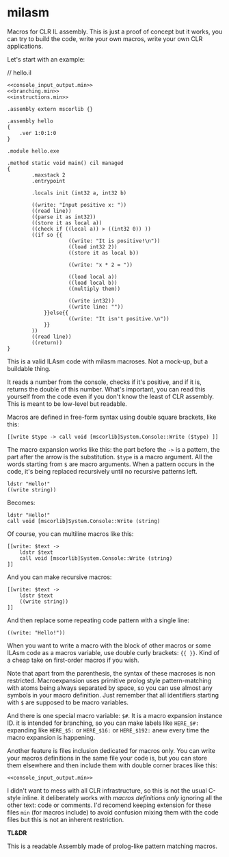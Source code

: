 milasm
======

Macros for CLR IL assembly. This is just a proof of concept but it works, you can try to build the code, write your own macros, write your own CLR applications.

Let's start with an example:

// hello.il

    <<console_input_output.min>>
    <<branching.min>>
    <<instructions.min>>
    
    .assembly extern mscorlib {}
    
    .assembly hello
    {
        .ver 1:0:1:0
    }
    
    .module hello.exe
    
    .method static void main() cil managed
    {
            .maxstack 2
            .entrypoint
        
            .locals init (int32 a, int32 b)

            ((write: "Input positive x: "))
            ((read line))
            ((parse it as int32))
            ((store it as local a))
            ((check if ((local a)) > ((int32 0)) ))
            ((if so {{
                        ((write: "It is positive!\n")) 
                        ((load int32 2))
                        ((store it as local b))
                         
                        ((write: "x * 2 = "))
    
                        ((load local a))
                        ((load local b))
                        ((multiply them))

                        ((write int32))      
                        ((write line: ""))      
                }}else{{
                        ((write: "It isn't positive.\n"))
                }} 
            ))
            ((read line))           
            ((return))
    }

This is a valid ILAsm code with milasm macroses. Not a mock-up, but a buildable thing. 

It reads a number from the console, checks if it's positive, and if it is, returns the double of this number. What's important, you can read this yourself from the code even if you don't know the least of CLR assembly. This is meant to be low-level but readable.

Macros are defined in free-form syntax using double square brackets, like this:

    [[write $type -> call void [mscorlib]System.Console::Write ($type) ]]

The macro expansion works like this: the part before the `->` is a pattern, the part after the arrow is the substitution. `$type` is a macro argument. All the words starting from `$` are macro arguments. When a pattern occurs in the code, it's being replaced recursively until no recursive patterns left.

    ldstr "Hello!"
    ((write string))
    
Becomes:

    ldstr "Hello!"
    call void [mscorlib]System.Console::Write (string)
    
Of course, you can multiline macros like this:

    [[write: $text -> 
	    ldstr $text 
	    call void [mscorlib]System.Console::Write (string) 
    ]]

And you can make recursive macros:

    [[write: $text -> 
        ldstr $text 
        ((write string))
    ]]

And then replace some repeating code pattern with a single line:

    ((write: "Hello!"))
    
When you want to write a macro with the block of other macros or some ILAsm code as a macros variable, use double curly brackets: `{{ }}`. Kind of a cheap take on first-order macros if you wish.

Note that apart from the parenthesis, the syntax of these macroses is non restricted. Macroexpansion uses primitive prolog style pattern-matching with atoms being always separated by space, so you can use almost any symbols in your macro definition. Just remember that all identifiers starting with `$` are supposed to be macro variables. 

And there is one special macro variable: `$#`. It is a macro expansion instance ID. it is intended for branching, so you can make labels like `HERE_$#:` expanding like `HERE_$5:` or `HERE_$16:` or `HERE_$192:` anew every time the macro expansion is happening.

Another feature is files inclusion dedicated for macros only. You can write your macros definitions in the same file your code is, but you can store them elsewhere and then include them with double corner braces like this:

    <<console_input_output.min>>
 
I didn't want to mess with all CLR infrastructure, so this is not the usual C-style inline. it deliberately works with *macros definitions only* ignoring all the other text: code or comments. I'd recomend keeping extension for these files `min` (for macros include) to avoid confusion mixing them with the code files but this is not an inherent restriction.

**TL&DR**

This is a readable Assembly made of prolog-like pattern matching macros.
